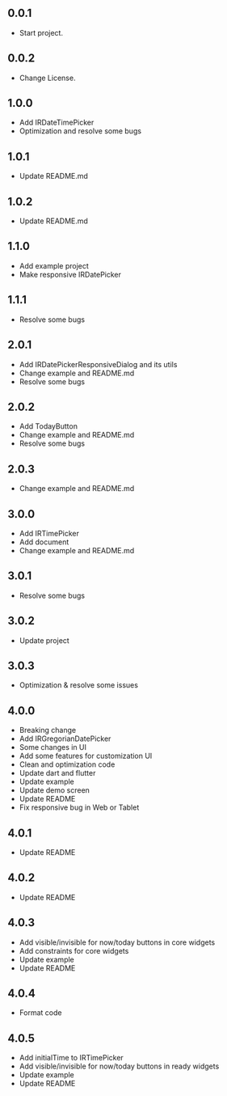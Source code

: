 ## 0.0.1

* Start project.

## 0.0.2

* Change License.

## 1.0.0

* Add IRDateTimePicker
* Optimization and resolve some bugs

## 1.0.1

* Update README.md

## 1.0.2

* Update README.md

## 1.1.0

* Add example project
* Make responsive IRDatePicker

## 1.1.1

* Resolve some bugs

## 2.0.1

* Add IRDatePickerResponsiveDialog and its utils
* Change example and README.md
* Resolve some bugs

## 2.0.2

* Add TodayButton
* Change example and README.md
* Resolve some bugs

## 2.0.3

* Change example and README.md

## 3.0.0

* Add IRTimePicker
* Add document
* Change example and README.md

## 3.0.1

* Resolve some bugs

## 3.0.2

* Update project

## 3.0.3

* Optimization & resolve some issues

## 4.0.0

* Breaking change
* Add IRGregorianDatePicker
* Some changes in UI
* Add some features for customization UI
* Clean and optimization code
* Update dart and flutter
* Update example
* Update demo screen
* Update README
* Fix responsive bug in Web or Tablet

## 4.0.1

* Update README

## 4.0.2

* Update README

## 4.0.3

* Add visible/invisible for now/today buttons in core widgets
* Add constraints for core widgets
* Update example
* Update README

## 4.0.4

* Format code

## 4.0.5

* Add initialTime to IRTimePicker
* Add visible/invisible for now/today buttons in ready widgets
* Update example
* Update README